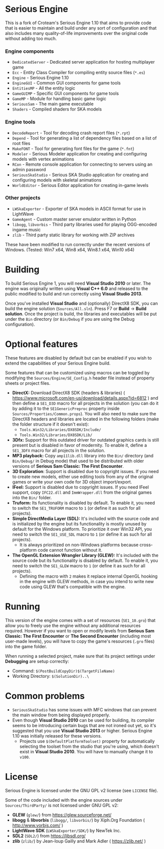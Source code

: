 # Serious Engine

This is a fork of Croteam's Serious Engine 1.10 that aims to provide code that is easier to maintain and build under any sort of configuration and that also includes many quality-of-life improvements over the original code without adding too much.

### Engine components
- `DedicatedServer` - Dedicated server application for hosting multiplayer game
- `Ecc` - Entity Class Compiler for compiling entity source files (`*.es`)
- `Engine` - Serious Engine 1.10
- `EngineGUI` - Common GUI components for game tools
- `EntitiesMP` - All the entity logic
- `GameGUIMP` - Specific GUI components for game tools
- `GameMP` - Module for handling basic game logic
- `SeriousSam` - The main game executable
- `Shaders` - Compiled shaders for SKA models

### Engine tools
- `DecodeReport` - Tool for decoding crash report files (`*.rpt`)
- `Depend` - Tool for generating a list of dependency files based on a list of root files
- `MakeFONT` - Tool for generating font files for the game (`*.fnt`)
- `Modeler` - Serious Modeler application for creating and configuring models with vertex animations
- `RCon` - Remote console application for connecting to servers using an admin password
- `SeriousSkaStudio` - Serious SKA Studio application for creating and configuring models with skeletal animations
- `WorldEditor` - Serious Editor application for creating in-game levels

### Other projects
- `LWSkaExporter` - Exporter of SKA models in ASCII format for use in LightWave
- `GameAgent` - Custom master server emulator written in Python
- `libogg`, `libvorbis` - Third party libraries used for playing OGG-encoded ingame music
- `zlib` - Third party static library for working with ZIP archives

These have been modified to run correctly under the recent versions of Windows. (Tested: Win7 x64, Win8 x64, Win8.1 x64, Win10 x64)

# Building

To build Serious Engine 1, you will need **Visual Studio 2010** or later. The engine was originally written using **Visual C++ 6.0** and released to the public modified to build and run correctly using **Visual Studio 2013**.

Once you've installed **Visual Studio** and (optionally) DirectX8 SDK, you can build the engine solution (`Sources/All.sln`). Press F7 or **Build** -> **Build solution**. Once the project is build, the libraries and executables will be put under the `Bin` directory (or `Bin/Debug` if you are using the Debug configuration).

# Optional features

These features are disabled by default but can be enabled if you wish to extend the capabilities of your Serious Engine build.

Some features that can be customized using macros can be toggled by modifying the `Sources/Engine/SE_Config.h` header file instead of property sheets or project files.

- **DirectX:** Download DirectX8 SDK (headers & libraries) ( https://www.microsoft.com/en-us/download/details.aspx?id=6812 ) and then define a `SE1_D3D` macro for all projects in the solution (you can do it by adding it to the `SE1GenericPreproc` property inside `Sources/Properties/Common.props`). You will also need to make sure the DirectX8 headers and libraries are located in the following folders (make the folder structure if it doesn't exist):
  - `Tools.Win32/Libraries/DX8SDK/Include/`
  - `Tools.Win32/Libraries/DX8SDK/Lib/`
- **3Dfx:** Support for this outdated driver for outdated graphics cards is still present but is disabled in favor of modernity. To enable it, define a `SE1_3DFX` macro for all projects in the solution.
- **MP3 playback:** Copy `amp11lib.dll` library into the `Bin/` directory (and `Bin/Debug/` in Debug mode) that used to be distributed with older versions of **Serious Sam Classic: The First Encounter**.
- **3D Exploration**: Support is disabled due to copyright issues. If you need to create new models, either use editing tools from any of the original games or write your own code for 3D object import/export.
- **IFeel:** Support is disabled due to copyright issues. If you need IFeel support, copy `IFC22.dll` and `ImmWrapper.dll` from the original games into the `Bin/` folder.
- **Truform:** Its functionality is disabled by default. To enable it, you need to switch the `SE1_TRUFORM` macro to `1` (or define it as such for all projects).
- **Simple DirectMedia Layer (SDL):** It's included with the source code and is initialized by the engine but its functionality is mostly unused by default for the Windows platform. To prioritize it over Win32 API, you need to switch the `SE1_USE_SDL` macro to `1` (or define it as such for all projects).
  - It is always prioritized on non-Windows platforms because cross-platform code cannot function without it.
- **The OpenGL Extension Wrangler Library (GLEW):** It's included with the source code but its functionality is disabled by default. To enable it, you need to switch the `SE1_GLEW` macro to `1` (or define it as such for all projects).
  - Defining the macro with `2` makes it replace internal OpenGL hooking in the engine with GLEW methods, in case you intend to write new code using GLEW that's compatible with the engine.

# Running

This version of the engine comes with a set of resources (`SE1_10.gro`) that allow you to freely use the engine without any additional resources required. However if you want to open or modify levels from **Serious Sam Classic: The First Encounter** or **The Second Encounter** (including most user-made levels), you will have to copy the game's resources (`.gro` files) into the game folder.

When running a selected project, make sure that its project settings under **Debugging** are setup correctly:
- Command: `$(PostBuildCopyDir)$(TargetFileName)`
- Working Directory: `$(SolutionDir)..\`

# Common problems

- `SeriousSkaStudio` has some issues with MFC windows that can prevent the main window from being displayed properly.
- Even though **Visual Studio 2010** can be used for building, its compiler seems to be introducing certain bugs that are not ironed out yet, so it's suggested that you use **Visual Studio 2013** or higher. Serious Engine 1.10 was initially released for these versions.
  - Projects use `$(DefaultPlatformToolset)` property for automatically selecting the toolset from the studio that you're using, which doesn't exist in **Visual Studio 2010**. You will have to manually change it to `v100`.

# License

Serious Engine is licensed under the GNU GPL v2 license (see `LICENSE` file).

Some of the code included with the engine sources under `Sources/ThirdParty/` is not licensed under GNU GPL v2:

- **GLEW** (`glew/`) from https://glew.sourceforge.net/
- **libogg** & **libvorbis** (`libogg/`, `libvorbis/`) by Xiph.Org Foundation ( http://www.vorbis.com/ )
- **LightWave SDK** (`LWSkaExporter/SDK/`) by NewTek Inc.
- **SDL2** (`SDL2/`) from https://libsdl.org/
- **zlib** (`zlib/`) by Jean-loup Gailly and Mark Adler ( https://zlib.net/ )
